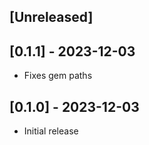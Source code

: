 ## [Unreleased]

## [0.1.1] - 2023-12-03

- Fixes gem paths

## [0.1.0] - 2023-12-03

- Initial release
